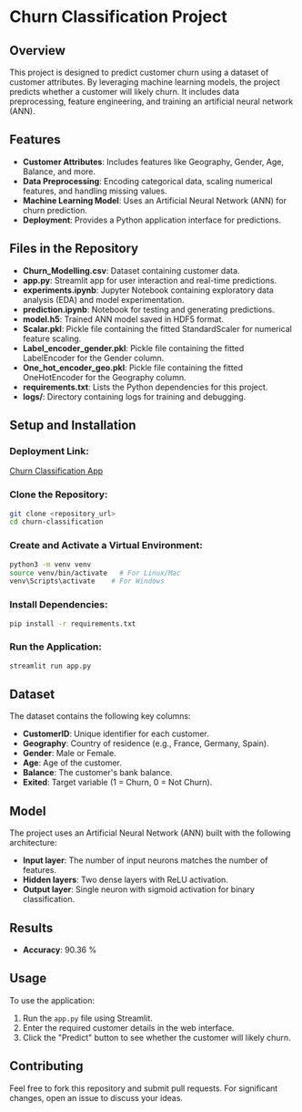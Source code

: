 # Churn Classification Project

## Overview

This project is designed to predict customer churn using a dataset of customer attributes. By leveraging machine learning models, the project predicts whether a customer will likely churn. It includes data preprocessing, feature engineering, and training an artificial neural network (ANN).

## Features

- **Customer Attributes**: Includes features like Geography, Gender, Age, Balance, and more.
- **Data Preprocessing**: Encoding categorical data, scaling numerical features, and handling missing values.
- **Machine Learning Model**: Uses an Artificial Neural Network (ANN) for churn prediction.
- **Deployment**: Provides a Python application interface for predictions.

## Files in the Repository

- **Churn_Modelling.csv**: Dataset containing customer data.
- **app.py**: Streamlit app for user interaction and real-time predictions.
- **experiments.ipynb**: Jupyter Notebook containing exploratory data analysis (EDA) and model experimentation.
- **prediction.ipynb**: Notebook for testing and generating predictions.
- **model.h5**: Trained ANN model saved in HDF5 format.
- **Scalar.pkl**: Pickle file containing the fitted StandardScaler for numerical feature scaling.
- **Label_encoder_gender.pkl**: Pickle file containing the fitted LabelEncoder for the Gender column.
- **One_hot_encoder_geo.pkl**: Pickle file containing the fitted OneHotEncoder for the Geography column.
- **requirements.txt**: Lists the Python dependencies for this project.
- **logs/**: Directory containing logs for training and debugging.

## Setup and Installation

### Deployment Link:

[Churn Classification App](https://rajxpatil-churn-classification-app.streamlit.app/)

### Clone the Repository:

```bash
git clone <repository_url>
cd churn-classification
```

### Create and Activate a Virtual Environment:

```bash
python3 -m venv venv
source venv/bin/activate   # For Linux/Mac
venv\Scripts\activate    # For Windows
```

### Install Dependencies:

```bash
pip install -r requirements.txt
```

### Run the Application:

```bash
streamlit run app.py
```

## Dataset

The dataset contains the following key columns:

- **CustomerID**: Unique identifier for each customer.
- **Geography**: Country of residence (e.g., France, Germany, Spain).
- **Gender**: Male or Female.
- **Age**: Age of the customer.
- **Balance**: The customer's bank balance.
- **Exited**: Target variable (1 = Churn, 0 = Not Churn).

## Model

The project uses an Artificial Neural Network (ANN) built with the following architecture:

- **Input layer**: The number of input neurons matches the number of features.
- **Hidden layers**: Two dense layers with ReLU activation.
- **Output layer**: Single neuron with sigmoid activation for binary classification.

## Results

- **Accuracy**: 90.36 %

## Usage

To use the application:

1. Run the `app.py` file using Streamlit.
2. Enter the required customer details in the web interface.
3. Click the "Predict" button to see whether the customer will likely churn.

## Contributing

Feel free to fork this repository and submit pull requests. For significant changes, open an issue to discuss your ideas.
